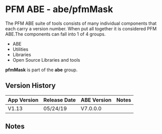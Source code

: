 # PFM ABE - abe/pfmMask

The PFM ABE suite of tools consists of many individual components that each carry a version number.  When put all together it is considered PFM ABE.The components can fall into 1 of 4 groups.
- ABE
- Utilities
- Libraries
- Open Source Libraries and tools

**pfmMask** is part of the **abe** group.

## Version History

|App Version|Release Date|ABE Version|Notes|
|-------|------------|-----|---|
|V1.13|05/24/19|V7.0.0.0|  |

## Notes
